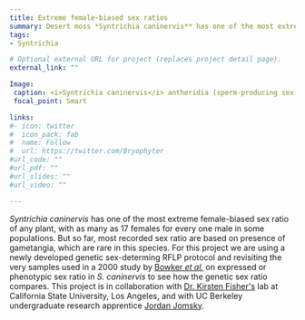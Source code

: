 ```yaml
---
title: Extreme female-biased sex ratios 
summary: Desert moss *Syntrichia caninervis** has one of the most extreme female-biased sex ratio of any plant, with as many as 17 females for every one male in some populations.
tags:
- Syntrichia

# Optional external URL for project (replaces project detail page).
external_link: ""

Image:
 caption: <i>Syntrichia caninervis</i> antheridia (sperm-producing sex organs).  
 focal_point: Smart

links:
#- icon: twitter
#  icon_pack: fab
#  name: Follow
#  url: https://twitter.com/Bryophyter
#url_code: ""
#url_pdf: ""
#url_slides: ""
#url_video: ""

---
```


<i>Syntrichia caninervis</i> has one of the most extreme female-biased sex ratio of any plant, with as many as 17 females for every one male in some populations. But so far, most recorded sex ratio are based on presence of gametangia, which are rare in this species. For this project we are using a newly developed genetic sex-determing RFLP protocol and revisiting the very samples used in a 2000 study by <a href="https://bsapubs.onlinelibrary.wiley.com/doi/abs/10.2307/2656595" target="_blank">Bowker <i>et al.</i></a> on expressed or phenotypic sex ratio in <i>S. caninervis</i> to see how the genetic sex ratio compares. This project is in collaboration with <a href="https://kfisherlab.weebly.com" target="_blank">Dr. Kirsten Fisher's</a> lab at California State University, Los Angeles, and with UC Berkeley undergraduate research apprentice <a href="https://urap.berkeley.edu/urap-summer/detail/4128" target="_blank">Jordan Jomsky</a>.
